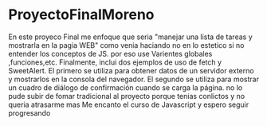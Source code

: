 # ProyectoFinalMoreno
En este proyeco Final me enfoque que seria "manejar una lista de tareas y mostrarla en la pagia WEB" como venia haciando no en lo estetico si no entender los conceptos de JS.
por eso use Varientes globales ,funciones,etc.
Finalmente, inclui dos ejemplos de uso de fetch y SweetAlert. El primero se utiliza para obtener datos de un servidor externo y mostrarlos en la consola del navegador. El segundo se utiliza para mostrar un cuadro de diálogo de confirmación cuando se carga la página.
no lo pude subir de fomar tradicional al proyecto porque tenias conlictos y no queria atrasarme mas
Me encanto el curso de Javascript y espero seguir progresando
